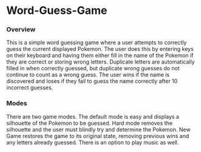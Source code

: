 # Word-Guess-Game

### Overview
This is a simple word guessing game where a user attempts to correctly guess the current displayed Pokemon. The user does this by entering keys on their keyboard and having them either fill in the name of the Pokemon if they are correct or storing wrong letters. Duplicate letters are automatically filled in when correctly guessed, but duplicate wrong guesses do not continue to count as a wrong guess. The user wins if the name is discovered and loses if they fail to guess the name correctly after 10 incorrect guesses.

### Modes

There are two game modes. The default mode is easy and displays a silhouette of the Pokemon to be guessed. Hard mode removes the silhouette and the user must blindly try and determine the Pokemon. New Game restores the game to its original state, removing previous wins and any letters already guessed. There is an option to play music as well.

